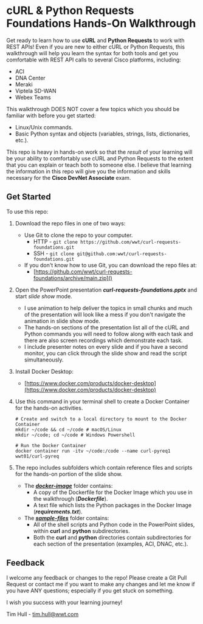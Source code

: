 # cURL & Python Requests Foundations Hands-On Walkthrough
Get ready to learn how to use **cURL** and **Python Requests** to work with REST APIs!  Even if you are new to either cURL or Python Requests, this walkthrough will help you learn the syntax for both tools and get you comfortable with REST API calls to several Cisco platforms, including:

- ACI
- DNA Center
- Meraki
- Viptela SD-WAN
- Webex Teams

This walkthrough DOES NOT cover a few topics which you should be familiar with before you get started:

- Linux/Unix commands.
- Basic Python syntax and objects (variables, strings, lists, dictionaries, etc.).

This repo is heavy in hands-on work so that the *result* of your learning will be your ability to comfortably use cURL and Python Requests to the extent that you can explain or teach both to someone else.  I believe that learning the information in this repo will give you the information and skills necessary for the **Cisco DevNet Associate** exam.



## Get Started

To use this repo:

1. Download the repo files in one of two ways:
   - Use Git to clone the repo to your computer.
     - HTTP - `git clone https://github.com/wwt/curl-requests-foundations.git`
     - SSH - `git clone git@github.com:wwt/curl-requests-foundations.git `
   - If you don't know how to use Git, you can download the repo files at:
     - [https://github.com/wwt/curl-requests-foundations/archive/main.zip]()
2. Open the PowerPoint presentation ***curl-requests-foundations.pptx*** and start *slide show* mode.
   - I use animation to help deliver the topics in small chunks and much of the presentation will look like a mess if you don't navigate the animation in slide show mode.
   - The hands-on sections of the presentation list all of the cURL and Python commands you will need to follow along with each task and there are also screen recordings which demonstrate each task.
   - I include presenter notes on every slide and if you have a second monitor, you can click through the slide show and read the script simultaneously.
3. Install Docker Desktop:
   
   - [https://www.docker.com/products/docker-desktop](https://www.docker.com/products/docker-desktop)
4. Use this command in your terminal shell to create a Docker Container for the hands-on activities.
   ```shell
   # Create and switch to a local directory to mount to the Docker Container
   mkdir ~/code && cd ~/code # macOS/Linux
   mkdir ~/code; cd ~/code # Windows Powershell
   
   # Run the Docker Container
   docker container run -itv ~/code:/code --name curl-pyreq1 wwt01/curl-pyreq
   ```
5. The repo includes subfolders which contain reference files and scripts for the hands-on portion of the slide show.
   - The [***docker-image***](https://github.com/wwt/curl-requests-foundations/tree/master/docker-image "docker-image") folder contains:
     - A copy of the Dockerfile for the Docker Image which you use in the walkthrough (***Dockerfile***).
     - A text file which lists the Python packages in the Docker Image (***requirements.txt***).
   - The [***sample-files***](https://github.com/wwt/curl-requests-foundations/tree/master/sample-files "sample-files") folder contains:
     - All of the shell scripts and Python code in the PowerPoint slides, within **curl** and **python** subdirectories.
     - Both the **curl** and **python** directories contain subdirectories for each section of the presentation (examples, ACI, DNAC, etc.).



## Feedback

I welcome any feedback or changes to the repo!  Please create a Git Pull Request or contact me if you want to make any changes and let me know if you have ANY questions; especially if you get stuck on something.

I wish you success with your learning journey!



Tim Hull - tim.hull@wwt.com